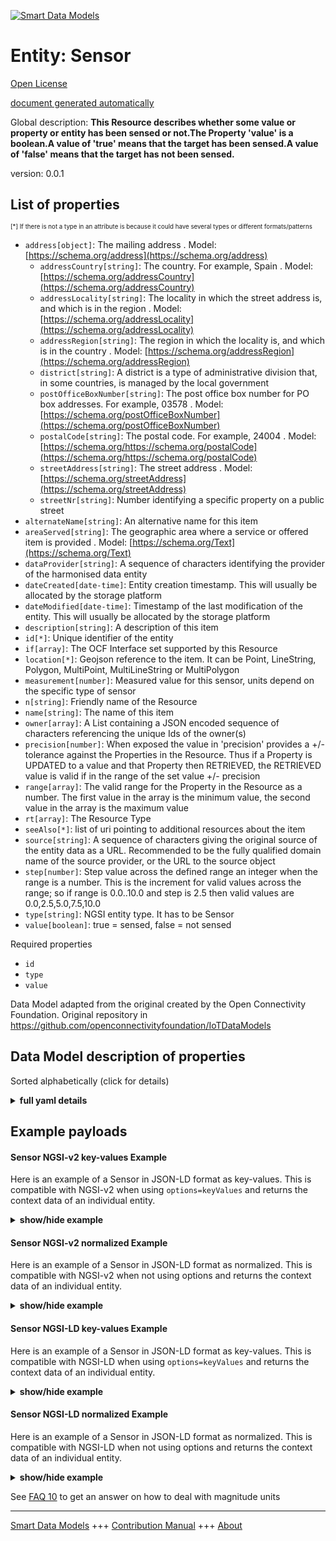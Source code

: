 <!-- 10-Header -->    
[![Smart Data Models](https://smartdatamodels.org/wp-content/uploads/2022/01/SmartDataModels_logo.png "Logo")](https://smartdatamodels.org)    
Entity: Sensor    
==============<!-- /10-Header -->    
<!-- 15-License -->    
[Open License](https://github.com/smart-data-models//dataModel.OCF/blob/master/Sensor/LICENSE.md)    
[document generated automatically](https://docs.google.com/presentation/d/e/2PACX-1vTs-Ng5dIAwkg91oTTUdt8ua7woBXhPnwavZ0FxgR8BsAI_Ek3C5q97Nd94HS8KhP-r_quD4H0fgyt3/pub?start=false&loop=false&delayms=3000#slide=id.gb715ace035_0_60)    
<!-- /15-License -->    
<!-- 20-Description -->    
Global description: **This Resource describes whether some value or property or entity has been sensed or not.The Property 'value' is a boolean.A value of 'true' means that the target has been sensed.A value of 'false' means that the target has not been sensed.**    
version: 0.0.1    
<!-- /20-Description -->    
<!-- 30-PropertiesList -->    
## List of properties    
<sup><sub>[*] If there is not a type in an attribute is because it could have several types or different formats/patterns</sub></sup>    
- `address[object]`: The mailing address  . Model: [https://schema.org/address](https://schema.org/address)	- `addressCountry[string]`: The country. For example, Spain  . Model: [https://schema.org/addressCountry](https://schema.org/addressCountry)    
	- `addressLocality[string]`: The locality in which the street address is, and which is in the region  . Model: [https://schema.org/addressLocality](https://schema.org/addressLocality)    
	- `addressRegion[string]`: The region in which the locality is, and which is in the country  . Model: [https://schema.org/addressRegion](https://schema.org/addressRegion)    
	- `district[string]`: A district is a type of administrative division that, in some countries, is managed by the local government      
	- `postOfficeBoxNumber[string]`: The post office box number for PO box addresses. For example, 03578  . Model: [https://schema.org/postOfficeBoxNumber](https://schema.org/postOfficeBoxNumber)    
	- `postalCode[string]`: The postal code. For example, 24004  . Model: [https://schema.org/https://schema.org/postalCode](https://schema.org/https://schema.org/postalCode)    
	- `streetAddress[string]`: The street address  . Model: [https://schema.org/streetAddress](https://schema.org/streetAddress)    
	- `streetNr[string]`: Number identifying a specific property on a public street      
- `alternateName[string]`: An alternative name for this item  - `areaServed[string]`: The geographic area where a service or offered item is provided  . Model: [https://schema.org/Text](https://schema.org/Text)- `dataProvider[string]`: A sequence of characters identifying the provider of the harmonised data entity  - `dateCreated[date-time]`: Entity creation timestamp. This will usually be allocated by the storage platform  - `dateModified[date-time]`: Timestamp of the last modification of the entity. This will usually be allocated by the storage platform  - `description[string]`: A description of this item  - `id[*]`: Unique identifier of the entity  - `if[array]`: The OCF Interface set supported by this Resource  - `location[*]`: Geojson reference to the item. It can be Point, LineString, Polygon, MultiPoint, MultiLineString or MultiPolygon  - `measurement[number]`: Measured value for this sensor, units depend on the specific type of sensor  - `n[string]`: Friendly name of the Resource  - `name[string]`: The name of this item  - `owner[array]`: A List containing a JSON encoded sequence of characters referencing the unique Ids of the owner(s)  - `precision[number]`: When exposed the value in 'precision' provides a +/- tolerance against the Properties in the Resource. Thus if a Property is UPDATED to a value and that Property then RETRIEVED, the RETRIEVED value is valid if in the range of the set value +/- precision  - `range[array]`: The valid range for the Property in the Resource as a number. The first value in the array is the minimum value, the second value in the array is the maximum value  - `rt[array]`: The Resource Type  - `seeAlso[*]`: list of uri pointing to additional resources about the item  - `source[string]`: A sequence of characters giving the original source of the entity data as a URL. Recommended to be the fully qualified domain name of the source provider, or the URL to the source object  - `step[number]`: Step value across the defined range an integer when the range is a number.  This is the increment for valid values across the range; so if range is 0.0..10.0 and step is 2.5 then valid values are 0.0,2.5,5.0,7.5,10.0  - `type[string]`: NGSI entity type. It has to be Sensor  - `value[boolean]`: true = sensed, false = not sensed  <!-- /30-PropertiesList -->    
<!-- 35-RequiredProperties -->    
Required properties    
- `id`  - `type`  - `value`  <!-- /35-RequiredProperties -->    
<!-- 40-RequiredProperties -->    
Data Model adapted from the original created by the Open Connectivity Foundation. Original repository in https://github.com/openconnectivityfoundation/IoTDataModels    
<!-- /40-RequiredProperties -->    
<!-- 50-DataModelHeader -->    
## Data Model description of properties    
Sorted alphabetically (click for details)    
<!-- /50-DataModelHeader -->    
<!-- 60-ModelYaml -->    
<details><summary><strong>full yaml details</strong></summary>      
```yaml    
Sensor:      
  description: This Resource describes whether some value or property or entity has been sensed or not.The Property 'value' is a boolean.A value of 'true' means that the target has been sensed.A value of 'false' means that the target has not been sensed.      
  properties:      
    address:      
      description: The mailing address      
      properties:      
        addressCountry:      
          description: 'The country. For example, Spain'      
          type: string      
          x-ngsi:      
            model: https://schema.org/addressCountry      
            type: Property      
        addressLocality:      
          description: 'The locality in which the street address is, and which is in the region'      
          type: string      
          x-ngsi:      
            model: https://schema.org/addressLocality      
            type: Property      
        addressRegion:      
          description: 'The region in which the locality is, and which is in the country'      
          type: string      
          x-ngsi:      
            model: https://schema.org/addressRegion      
            type: Property      
        district:      
          description: 'A district is a type of administrative division that, in some countries, is managed by the local government'      
          type: string      
          x-ngsi:      
            type: Property      
        postOfficeBoxNumber:      
          description: 'The post office box number for PO box addresses. For example, 03578'      
          type: string      
          x-ngsi:      
            model: https://schema.org/postOfficeBoxNumber      
            type: Property      
        postalCode:      
          description: 'The postal code. For example, 24004'      
          type: string      
          x-ngsi:      
            model: https://schema.org/https://schema.org/postalCode      
            type: Property      
        streetAddress:      
          description: The street address      
          type: string      
          x-ngsi:      
            model: https://schema.org/streetAddress      
            type: Property      
        streetNr:      
          description: Number identifying a specific property on a public street      
          type: string      
          x-ngsi:      
            type: Property      
      type: object      
      x-ngsi:      
        model: https://schema.org/address      
        type: Property      
    alternateName:      
      description: An alternative name for this item      
      type: string      
      x-ngsi:      
        type: Property      
    areaServed:      
      description: The geographic area where a service or offered item is provided      
      type: string      
      x-ngsi:      
        model: https://schema.org/Text      
        type: Property      
    dataProvider:      
      description: A sequence of characters identifying the provider of the harmonised data entity      
      type: string      
      x-ngsi:      
        type: Property      
    dateCreated:      
      description: Entity creation timestamp. This will usually be allocated by the storage platform      
      format: date-time      
      type: string      
      x-ngsi:      
        type: Property      
    dateModified:      
      description: Timestamp of the last modification of the entity. This will usually be allocated by the storage platform      
      format: date-time      
      type: string      
      x-ngsi:      
        type: Property      
    description:      
      description: A description of this item      
      type: string      
      x-ngsi:      
        type: Property      
    id:      
      anyOf:      
        - description: Identifier format of any NGSI entity      
          maxLength: 256      
          minLength: 1      
          pattern: ^[\w\-\.\{\}\$\+\*\[\]`|~^@!,:\\]+$      
          type: string      
          x-ngsi:      
            type: Property      
        - description: Identifier format of any NGSI entity      
          format: uri      
          type: string      
          x-ngsi:      
            type: Property      
      description: Unique identifier of the entity      
      x-ngsi:      
        type: Property      
    if:      
      description: The OCF Interface set supported by this Resource      
      items:      
        enum:      
          - oic.if.baseline      
          - oic.if.s      
        maxLength: 64      
        type: string      
      minItems: 1      
      readOnly: true      
      type: array      
      uniqueItems: true      
      x-ngsi:      
        type: Property      
    location:      
      description: 'Geojson reference to the item. It can be Point, LineString, Polygon, MultiPoint, MultiLineString or MultiPolygon'      
      oneOf:      
        - description: Geojson reference to the item. Point      
          properties:      
            bbox:      
              items:      
                type: number      
              minItems: 4      
              type: array      
            coordinates:      
              items:      
                type: number      
              minItems: 2      
              type: array      
            type:      
              enum:      
                - Point      
              type: string      
          required:      
            - type      
            - coordinates      
          title: GeoJSON Point      
          type: object      
          x-ngsi:      
            type: GeoProperty      
        - description: Geojson reference to the item. LineString      
          properties:      
            bbox:      
              items:      
                type: number      
              minItems: 4      
              type: array      
            coordinates:      
              items:      
                items:      
                  type: number      
                minItems: 2      
                type: array      
              minItems: 2      
              type: array      
            type:      
              enum:      
                - LineString      
              type: string      
          required:      
            - type      
            - coordinates      
          title: GeoJSON LineString      
          type: object      
          x-ngsi:      
            type: GeoProperty      
        - description: Geojson reference to the item. Polygon      
          properties:      
            bbox:      
              items:      
                type: number      
              minItems: 4      
              type: array      
            coordinates:      
              items:      
                items:      
                  items:      
                    type: number      
                  minItems: 2      
                  type: array      
                minItems: 4      
                type: array      
              type: array      
            type:      
              enum:      
                - Polygon      
              type: string      
          required:      
            - type      
            - coordinates      
          title: GeoJSON Polygon      
          type: object      
          x-ngsi:      
            type: GeoProperty      
        - description: Geojson reference to the item. MultiPoint      
          properties:      
            bbox:      
              items:      
                type: number      
              minItems: 4      
              type: array      
            coordinates:      
              items:      
                items:      
                  type: number      
                minItems: 2      
                type: array      
              type: array      
            type:      
              enum:      
                - MultiPoint      
              type: string      
          required:      
            - type      
            - coordinates      
          title: GeoJSON MultiPoint      
          type: object      
          x-ngsi:      
            type: GeoProperty      
        - description: Geojson reference to the item. MultiLineString      
          properties:      
            bbox:      
              items:      
                type: number      
              minItems: 4      
              type: array      
            coordinates:      
              items:      
                items:      
                  items:      
                    type: number      
                  minItems: 2      
                  type: array      
                minItems: 2      
                type: array      
              type: array      
            type:      
              enum:      
                - MultiLineString      
              type: string      
          required:      
            - type      
            - coordinates      
          title: GeoJSON MultiLineString      
          type: object      
          x-ngsi:      
            type: GeoProperty      
        - description: Geojson reference to the item. MultiLineString      
          properties:      
            bbox:      
              items:      
                type: number      
              minItems: 4      
              type: array      
            coordinates:      
              items:      
                items:      
                  items:      
                    items:      
                      type: number      
                    minItems: 2      
                    type: array      
                  minItems: 4      
                  type: array      
                type: array      
              type: array      
            type:      
              enum:      
                - MultiPolygon      
              type: string      
          required:      
            - type      
            - coordinates      
          title: GeoJSON MultiPolygon      
          type: object      
          x-ngsi:      
            type: GeoProperty      
      x-ngsi:      
        type: GeoProperty      
    measurement:      
      description: 'Measured value for this sensor, units depend on the specific type of sensor'      
      readOnly: true      
      type: number      
      x-ngsi:      
        type: Property      
    n:      
      description: Friendly name of the Resource      
      maxLength: 64      
      readOnly: true      
      type: string      
      x-ngsi:      
        type: Property      
    name:      
      description: The name of this item      
      type: string      
      x-ngsi:      
        type: Property      
    owner:      
      description: A List containing a JSON encoded sequence of characters referencing the unique Ids of the owner(s)      
      items:      
        anyOf:      
          - description: Identifier format of any NGSI entity      
            maxLength: 256      
            minLength: 1      
            pattern: ^[\w\-\.\{\}\$\+\*\[\]`|~^@!,:\\]+$      
            type: string      
            x-ngsi:      
              type: Property      
          - description: Identifier format of any NGSI entity      
            format: uri      
            type: string      
            x-ngsi:      
              type: Property      
        description: Unique identifier of the entity      
        x-ngsi:      
          type: Property      
      type: array      
      x-ngsi:      
        type: Property      
    precision:      
      description: 'When exposed the value in ''precision'' provides a +/- tolerance against the Properties in the Resource. Thus if a Property is UPDATED to a value and that Property then RETRIEVED, the RETRIEVED value is valid if in the range of the set value +/- precision'      
      readOnly: true      
      type: number      
      x-ngsi:      
        type: Property      
    range:      
      description: 'The valid range for the Property in the Resource as a number. The first value in the array is the minimum value, the second value in the array is the maximum value'      
      items:      
        type: number      
      maxItems: 2      
      minItems: 2      
      readOnly: true      
      type: array      
      x-ngsi:      
        type: Property      
    rt:      
      description: The Resource Type      
      items:      
        enum:      
          - oic.r.sensor      
        maxLength: 64      
        type: string      
      minItems: 1      
      readOnly: true      
      type: array      
      uniqueItems: true      
      x-ngsi:      
        type: Property      
    seeAlso:      
      description: list of uri pointing to additional resources about the item      
      oneOf:      
        - items:      
            format: uri      
            type: string      
          minItems: 1      
          type: array      
        - format: uri      
          type: string      
      x-ngsi:      
        type: Property      
    source:      
      description: 'A sequence of characters giving the original source of the entity data as a URL. Recommended to be the fully qualified domain name of the source provider, or the URL to the source object'      
      type: string      
      x-ngsi:      
        type: Property      
    step:      
      description: 'Step value across the defined range an integer when the range is a number.  This is the increment for valid values across the range; so if range is 0.0..10.0 and step is 2.5 then valid values are 0.0,2.5,5.0,7.5,10.0'      
      readOnly: true      
      type: number      
      x-ngsi:      
        type: Property      
    type:      
      description: NGSI entity type. It has to be Sensor      
      enum:      
        - Sensor      
      type: string      
      x-ngsi:      
        type: Property      
    value:      
      description: 'true = sensed, false = not sensed'      
      readOnly: true      
      type: boolean      
      x-ngsi:      
        type: Property      
  required:      
    - value      
    - id      
    - type      
  type: object      
  x-derived-from: https://raw.githubusercontent.com/openconnectivityfoundation/IoTDataModels/master/GenericSensorResURI.swagger.json      
  x-disclaimer: 'Redistribution and use in source and binary forms, with or without modification, are permitted  provided that the license conditions are met. Copyleft (c) 2022 Contributors to Smart Data Models Program'      
  x-license-url: https://github.com/smart-data-models/dataModel.OCF/blob/master/Sensor/LICENSE.md      
  x-model-schema: https://smart-data-models.github.io/dataModel.OCF/Sensor/schema.json      
  x-model-tags: OCF      
  x-version: 0.0.1      
```    
</details>      
<!-- /60-ModelYaml -->    
<!-- 70-MiddleNotes -->    
<!-- /70-MiddleNotes -->    
<!-- 80-Examples -->    
## Example payloads      
#### Sensor NGSI-v2 key-values Example      
Here is an example of a Sensor in JSON-LD format as key-values. This is compatible with NGSI-v2 when  using `options=keyValues` and returns the context data of an individual entity.    
<details><summary><strong>show/hide example</strong></summary>      
```json  
{  
  "id": "urn:ngsi-ld:Sensor:id:WPTP:35827884",  
  "dateCreated": "1996-08-31T15:15:49Z",  
  "dateModified": "1975-12-20T10:52:56Z",  
  "source": "Weight wait require experience my collection. Hold policy lead plant. Human indicate her only. Sea resource east sign into.",  
  "name": "She pull fill that. Avoid bed maintain mother. Wait this run particularly.",  
  "alternateName": "Along television foreign. Majority effort inside this best realize. Difficult note address newspaper talk according.",  
  "description": "Center north record side economy administration chance off. List need staff.",  
  "dataProvider": "Small leg upon live foot big. Direction morning address six.",  
  "owner": [  
    "urn:ngsi-ld:Sensor:items:KKJR:79761930",  
    "urn:ngsi-ld:Sensor:items:KGRZ:45195777"  
  ],  
  "seeAlso": [  
    "urn:ngsi-ld:Sensor:items:XBPZ:05320212"  
  ],  
  "location": {  
    "type": "Point",  
    "coordinates": [  
      38.113858,  
      67.542463  
    ]  
  },  
  "address": {  
    "streetAddress": "Ago law thank make challenge which travel. National fish national worry find affect. Tell prevent along west power science admit.",  
    "addressLocality": "Onto key gas we moment full together. Magaz",  
    "addressRegion": "These identify believ",  
    "addressCountry": "Data agency stay of mean expect analysis. Ever other cup eight not sure. Score fight practice notice.",  
    "postalCode": "Church many room worker affect huge claim. Scientist nothing do career. Cup other cultural soldier fact majority.",  
    "postOfficeBoxNumber": "Learn amount change or space everyone. Fear since as. Happen firm product blue store big quality.",  
    "streetNr": "Above whatever same stop ahead pattern rather. Instead hop",  
    "district": "Fish then different true since. Produce seat upon option fe"  
  },  
  "areaServed": "Level conference church system anyone.",  
  "rt": [  
    "oic.r.sensor"  
  ],  
  "value": false,  
  "measurement": 985.0,  
  "precision": 481.2,  
  "n": "Beat agreement house heavy arrive.",  
  "range": [  
    739.2,  
    759.3  
  ],  
  "step": 604.3,  
  "if": [  
    "oic.if.s"  
  ],  
  "type": "Sensor"  
}  
```  
</details>    
#### Sensor NGSI-v2 normalized Example      
Here is an example of a Sensor in JSON-LD format as normalized. This is compatible with NGSI-v2 when not using options and returns the context data of an individual entity.    
<details><summary><strong>show/hide example</strong></summary>      
```json  
{  
  "id": "urn:ngsi-ld:Sensor:id:WPTP:35827884",  
  "dateCreated": {  
    "type": "DateTime",  
    "value": "1996-08-31T15:15:49Z"  
  },  
  "dateModified": {  
    "type": "DateTime",  
    "value": "1975-12-20T10:52:56Z"  
  },  
  "source": {  
    "type": "Text",  
    "value": "Weight wait require experience my collection. Hold policy lead plant. Human indicate her only. Sea resource east sign into."  
  },  
  "name": {  
    "type": "Text",  
    "value": "She pull fill that. Avoid bed maintain mother. Wait this run particularly."  
  },  
  "alternateName": {  
    "type": "Text",  
    "value": "Along television foreign. Majority effort inside this best realize. Difficult note address newspaper talk according."  
  },  
  "description": {  
    "type": "Text",  
    "value": "Center north record side economy administration chance off. List need staff."  
  },  
  "dataProvider": {  
    "type": "Text",  
    "value": "Small leg upon live foot big. Direction morning address six."  
  },  
  "owner": {  
    "type": "StructuredValue",  
    "value": [  
      "urn:ngsi-ld:Sensor:items:KKJR:79761930",  
      "urn:ngsi-ld:Sensor:items:KGRZ:45195777"  
    ]  
  },  
  "seeAlso": {  
    "type": "StructuredValue",  
    "value": [  
      "urn:ngsi-ld:Sensor:items:XBPZ:05320212"  
    ]  
  },  
  "location": {  
    "type": "geo:json",  
    "value": {  
      "type": "Point",  
      "coordinates": [  
        38.113858,  
        67.542463  
      ]  
    }  
  },  
  "address": {  
    "type": "StructuredValue",  
    "value": {  
      "streetAddress": "Ago law thank make challenge which travel. National fish national worry find affect. Tell prevent along west power science admit.",  
      "addressLocality": "Onto key gas we moment full together. Magaz",  
      "addressRegion": "These identify believ",  
      "addressCountry": "Data agency stay of mean expect analysis. Ever other cup eight not sure. Score fight practice notice.",  
      "postalCode": "Church many room worker affect huge claim. Scientist nothing do career. Cup other cultural soldier fact majority.",  
      "postOfficeBoxNumber": "Learn amount change or space everyone. Fear since as. Happen firm product blue store big quality.",  
      "streetNr": "Above whatever same stop ahead pattern rather. Instead hop",  
      "district": "Fish then different true since. Produce seat upon option fe"  
    }  
  },  
  "areaServed": {  
    "type": "Text",  
    "value": "Level conference church system anyone."  
  },  
  "rt": {  
    "type": "StructuredValue",  
    "value": [  
      "oic.r.sensor"  
    ]  
  },  
  "value": {  
    "type": "Boolean",  
    "value": false  
  },  
  "measurement": {  
    "type": "Number",  
    "value": 985.0  
  },  
  "precision": {  
    "type": "Number",  
    "value": 481.2  
  },  
  "n": {  
    "type": "Text",  
    "value": "Beat agreement house heavy arrive."  
  },  
  "range": {  
    "type": "StructuredValue",  
    "value": [  
      739.2,  
      759.3  
    ]  
  },  
  "step": {  
    "type": "Number",  
    "value": 604.3  
  },  
  "if": {  
    "type": "StructuredValue",  
    "value": [  
      "oic.if.s"  
    ]  
  },  
  "type": "Sensor"  
}  
```  
</details>    
#### Sensor NGSI-LD key-values Example      
Here is an example of a Sensor in JSON-LD format as key-values. This is compatible with NGSI-LD when  using `options=keyValues` and returns the context data of an individual entity.    
<details><summary><strong>show/hide example</strong></summary>      
```json  
{  
  "id": "urn:ngsi-ld:Sensor:id:WPTP:35827884",  
  "dateCreated": "1996-08-31T15:15:49Z",  
  "dateModified": "1975-12-20T10:52:56Z",  
  "source": "Weight wait require experience my collection. Hold policy lead plant. Human indicate her only. Sea resource east sign into.",  
  "name": "She pull fill that. Avoid bed maintain mother. Wait this run particularly.",  
  "alternateName": "Along television foreign. Majority effort inside this best realize. Difficult note address newspaper talk according.",  
  "description": "Center north record side economy administration chance off. List need staff.",  
  "dataProvider": "Small leg upon live foot big. Direction morning address six.",  
  "owner": [  
    "urn:ngsi-ld:Sensor:items:KKJR:79761930",  
    "urn:ngsi-ld:Sensor:items:KGRZ:45195777"  
  ],  
  "seeAlso": [  
    "urn:ngsi-ld:Sensor:items:XBPZ:05320212"  
  ],  
  "location": {  
    "type": "Point",  
    "coordinates": [  
      38.113858,  
      67.542463  
    ]  
  },  
  "address": {  
    "streetAddress": "Ago law thank make challenge which travel. National fish national worry find affect. Tell prevent along west power science admit.",  
    "addressLocality": "Onto key gas we moment full together. Magaz",  
    "addressRegion": "These identify believ",  
    "addressCountry": "Data agency stay of mean expect analysis. Ever other cup eight not sure. Score fight practice notice.",  
    "postalCode": "Church many room worker affect huge claim. Scientist nothing do career. Cup other cultural soldier fact majority.",  
    "postOfficeBoxNumber": "Learn amount change or space everyone. Fear since as. Happen firm product blue store big quality.",  
    "streetNr": "Above whatever same stop ahead pattern rather. Instead hop",  
    "district": "Fish then different true since. Produce seat upon option fe"  
  },  
  "areaServed": "Level conference church system anyone.",  
  "rt": [  
    "oic.r.sensor"  
  ],  
  "value": false,  
  "measurement": 985.0,  
  "precision": 481.2,  
  "n": "Beat agreement house heavy arrive.",  
  "range": [  
    739.2,  
    759.3  
  ],  
  "step": 604.3,  
  "if": [  
    "oic.if.s"  
  ],  
  "type": "Sensor",  
  "@context": [  
    "https://smartdatamodels.org/context.jsonld"  
  ]  
}  
```  
</details>    
#### Sensor NGSI-LD normalized Example      
Here is an example of a Sensor in JSON-LD format as normalized. This is compatible with NGSI-LD when not using options and returns the context data of an individual entity.    
<details><summary><strong>show/hide example</strong></summary>      
```json  
{  
    "id": "urn:ngsi-ld:Sensor:id:WPTP:35827884",  
    "dateCreated": {  
        "type": "Property",  
        "value": {  
            "@type": "DateTime",  
            "@value": "1996-08-31T15:15:49Z"  
        }  
    },  
    "dateModified": {  
        "type": "Property",  
        "value": {  
            "@type": "DateTime",  
            "@value": "1975-12-20T10:52:56Z"  
        }  
    },  
    "source": {  
        "type": "Property",  
        "value": "Weight wait require experience my collection. Hold policy lead plant. Human indicate her only. Sea resource east sign into."  
    },  
    "name": {  
        "type": "Property",  
        "value": "She pull fill that. Avoid bed maintain mother. Wait this run particularly."  
    },  
    "alternateName": {  
        "type": "Property",  
        "value": "Along television foreign. Majority effort inside this best realize. Difficult note address newspaper talk according."  
    },  
    "description": {  
        "type": "Property",  
        "value": "Center north record side economy administration chance off. List need staff."  
    },  
    "dataProvider": {  
        "type": "Property",  
        "value": "Small leg upon live foot big. Direction morning address six."  
    },  
    "owner": {  
        "type": "Property",  
        "value": [  
            "urn:ngsi-ld:Sensor:items:KKJR:79761930",  
            "urn:ngsi-ld:Sensor:items:KGRZ:45195777"  
        ]  
    },  
    "seeAlso": {  
        "type": "Property",  
        "value": [  
            "urn:ngsi-ld:Sensor:items:XBPZ:05320212"  
        ]  
    },  
    "location": {  
        "type": "GeoProperty",  
        "value": {  
            "type": "Point",  
            "coordinates": [  
                38.113858,  
                67.542463  
            ]  
        }  
    },  
    "address": {  
        "type": "Property",  
        "value": {  
            "streetAddress": "Ago law thank make challenge which travel. National fish national worry find affect. Tell prevent along west power science admit.",  
            "addressLocality": "Onto key gas we moment full together. Magaz",  
            "addressRegion": "These identify believ",  
            "addressCountry": "Data agency stay of mean expect analysis. Ever other cup eight not sure. Score fight practice notice.",  
            "postalCode": "Church many room worker affect huge claim. Scientist nothing do career. Cup other cultural soldier fact majority.",  
            "postOfficeBoxNumber": "Learn amount change or space everyone. Fear since as. Happen firm product blue store big quality.",  
            "streetNr": "Above whatever same stop ahead pattern rather. Instead hop",  
            "district": "Fish then different true since. Produce seat upon option fe"  
        }  
    },  
    "areaServed": {  
        "type": "Property",  
        "value": "Level conference church system anyone."  
    },  
    "rt": {  
        "type": "Property",  
        "value": [  
            "oic.r.sensor"  
        ]  
    },  
    "value": {  
        "type": "Property",  
        "value": false  
    },  
    "measurement": {  
        "type": "Property",  
        "value": 985.0  
    },  
    "precision": {  
        "type": "Property",  
        "value": 481.2  
    },  
    "n": {  
        "type": "Property",  
        "value": "Beat agreement house heavy arrive."  
    },  
    "range": {  
        "type": "Property",  
        "value": [  
            739.2,  
            759.3  
        ]  
    },  
    "step": {  
        "type": "Property",  
        "value": 604.3  
    },  
    "if": {  
        "type": "Property",  
        "value": [  
            "oic.if.s"  
        ]  
    },  
    "type": "Sensor",  
    "@context": [  
        "https://smartdatamodels.org/context.jsonld"  
    ]  
}  
```  
</details><!-- /80-Examples -->    
<!-- 90-FooterNotes -->    
<!-- /90-FooterNotes -->    
<!-- 95-Units -->    
See [FAQ 10](https://smartdatamodels.org/index.php/faqs/) to get an answer on how to deal with magnitude units    
<!-- /95-Units -->    
<!-- 97-LastFooter -->    
---    
[Smart Data Models](https://smartdatamodels.org) +++ [Contribution Manual](https://bit.ly/contribution_manual) +++ [About](https://bit.ly/Introduction_SDM)<!-- /97-LastFooter -->    
